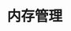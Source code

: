 ---
title: "内存管理"
menu:
  main:
    identifier: "linux-memory"
    parent: "linux"
    name: "内存管理"
    weight: 2
---